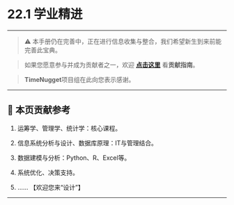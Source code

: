 # 22.1 学业精进

---

> ⚠️ 本手册仍在完善中，正在进行信息收集与整合，我们希望新生到来前能完善此宝典。  

> 如果您愿意参与并成为贡献者之一，欢迎 **[点击这里](/CONTRIBUTING.md)** 看**贡献指南**。

> **TimeNugget**项目组在此向您表示感谢。

---

## 📌 本页贡献参考

1. 运筹学、管理学、统计学：核心课程。

2. 信息系统分析与设计、数据库原理：IT与管理结合。

3. 数据建模与分析：Python、R、Excel等。

4. 系统优化、决策支持。

5. ……  【欢迎您来“设计”】

---
